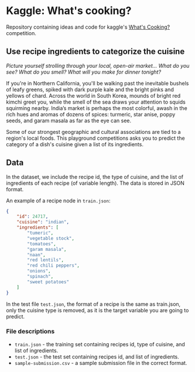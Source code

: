 # Kaggle: What's cooking?

Repository containing ideas and code for kaggle's [What's
Cooking?](https://www.kaggle.com/c/whats-cooking) competition.

## Use recipe ingredients to categorize the cuisine

_Picture yourself strolling through your local, open-air market... What do you
see? What do you smell? What will you make for dinner tonight?_

If you're in Northern California, you'll be walking past the inevitable bushels
of leafy greens, spiked with dark purple kale and the bright pinks and yellows
of chard. Across the world in South Korea, mounds of bright red kimchi greet
you, while the smell of the sea draws your attention to squids squirming
nearby. India’s market is perhaps the most colorful, awash in the rich hues and
aromas of dozens of spices: turmeric, star anise, poppy seeds, and garam masala
as far as the eye can see.

Some of our strongest geographic and cultural associations are tied to a
region's local foods. This playground competitions asks you to predict the
category of a dish's cuisine given a list of its ingredients. 

## Data

In the dataset, we include the recipe id, the type of cuisine, and the list of
ingredients of each recipe (of variable length). The data is stored in JSON
format. 

An example of a recipe node in `train.json`:

```json
{
    "id": 24717,
    "cuisine": "indian",
    "ingredients": [
        "tumeric",
        "vegetable stock",
        "tomatoes",
        "garam masala",
        "naan",
        "red lentils",
        "red chili peppers",
        "onions",
        "spinach",
        "sweet potatoes"
    ]
}
```

In the test file `test.json`, the format of a recipe is the same as train.json,
only the cuisine type is removed, as it is the target variable you are going to
predict.

### File descriptions

*   `train.json` - the training set containing recipes id, type of cuisine, and
    list of ingredients.
*   `test.json` - the test set containing recipes id, and list of ingredients.
*   `sample-submission.csv` - a sample submission file in the correct format.
